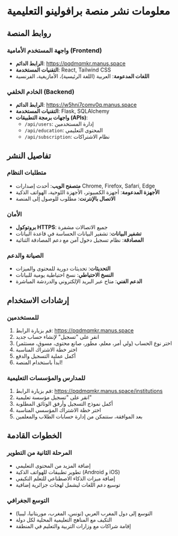 # معلومات نشر منصة برافولينو التعليمية

## روابط المنصة

### واجهة المستخدم الأمامية (Frontend)
- **الرابط الدائم**: https://pqdmqmkr.manus.space
- **التقنيات المستخدمة**: React, Tailwind CSS
- **اللغات المدعومة**: العربية (اللغة الرئيسية)، الأمازيغية، الفرنسية

### الخادم الخلفي (Backend)
- **الرابط الدائم**: https://w5hni7comv0q.manus.space
- **التقنيات المستخدمة**: Flask, SQLAlchemy
- **واجهات برمجة التطبيقات (APIs)**:
  - `/api/users`: إدارة المستخدمين
  - `/api/education`: المحتوى التعليمي
  - `/api/subscription`: نظام الاشتراكات

## تفاصيل النشر

### متطلبات النظام
- **متصفح الويب**: أحدث إصدارات Chrome, Firefox, Safari, Edge
- **الأجهزة المدعومة**: أجهزة الكمبيوتر، الأجهزة اللوحية، الهواتف الذكية
- **الاتصال بالإنترنت**: مطلوب للوصول إلى المنصة

### الأمان
- **بروتوكول HTTPS**: جميع الاتصالات مشفرة
- **تشفير البيانات**: تشفير البيانات الحساسة في قاعدة البيانات
- **المصادقة**: نظام تسجيل دخول آمن مع دعم المصادقة الثنائية

### الصيانة والدعم
- **التحديثات**: تحديثات دورية للمحتوى والميزات
- **النسخ الاحتياطي**: نسخ احتياطية يومية للبيانات
- **الدعم الفني**: متاح عبر البريد الإلكتروني والدردشة المباشرة

## إرشادات الاستخدام

### للمستخدمين
1. قم بزيارة الرابط: https://pqdmqmkr.manus.space
2. انقر على "تسجيل" لإنشاء حساب جديد
3. اختر نوع الحساب (ولي أمر، معلم، مطور، صانع محتوى، مسوق، مستثمر)
4. اختر خطة الاشتراك المناسبة
5. أكمل عملية التسجيل والدفع
6. ابدأ باستخدام المنصة!

### للمدارس والمؤسسات التعليمية
1. قم بزيارة الرابط: https://pqdmqmkr.manus.space/institutions
2. انقر على "تسجيل مؤسسة تعليمية"
3. أكمل نموذج التسجيل وأرفق الوثائق المطلوبة
4. اختر خطة الاشتراك المؤسسي المناسبة
5. بعد الموافقة، ستتمكن من إدارة حسابات الطلاب والمعلمين

## الخطوات القادمة

### المرحلة الثانية من التطوير
- إضافة المزيد من المحتوى التعليمي
- تطوير تطبيقات للهواتف الذكية (Android و iOS)
- إضافة ميزات الذكاء الاصطناعي للتعلم التكيفي
- توسيع دعم اللغات ليشمل لهجات جزائرية إضافية

### التوسع الجغرافي
- التوسع إلى دول المغرب العربي (تونس، المغرب، موريتانيا، ليبيا)
- التكيف مع المناهج التعليمية المحلية لكل دولة
- إقامة شراكات مع وزارات التربية والتعليم في المنطقة

